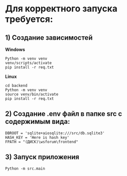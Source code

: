 # **Для корректного запуска требуется:**
## 1) Создание зависимостей

**Windows**
```
Python -m venv venv
venv/scripts/activate
pip install -r req.txt
```
**Linux**
```
cd backend
Python -m venv venv
source venv/bin/activate
pip install -r req.txt
```
## 2) Создание .env файл в папке src с содержимым вида:
```
DBROOT = 'sqlite+aiosqlite:///src/db.sqlite3'
HASH_KEY = 'Here is hash key'
FPATH = "(ДИСК)\wsforum\frontend"
```
## 3) Запуск приложения
```
Python -m src.main
```
